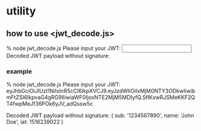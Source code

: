 # utility
 
## how to use <jwt_decode.js>

% node jwt_decode.js
Please input your JWT: <input your JWT without signature>
Decoded JWT payload without signature:
<output Decoded JWT payload>

### example
% node jwt_decode.js
Please input your JWT: eyJhbGciOiJIUzI1NiIsInR5cCI6IkpXVCJ9.eyJzdWIiOiIxMjM0NTY3ODkwIiwibmFtZSI6IkpvaG4gRG9lIiwiaWF0IjoxNTE2MjM5MDIyfQ.SflKxwRJSMeKKF2QT4fwpMeJf36POk6yJV_adQssw5c

Decoded JWT payload without signature:
{ sub: '1234567890', name: 'John Doe', iat: 1516239022 }
